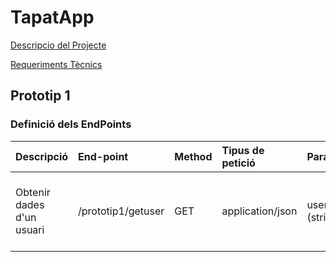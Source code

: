 # TapatApp

[Descripcio del Projecte](descTapatApp.md)

[Requeriments Tècnics](reqTecTapatApp.md)

## Prototip 1

### Definició dels EndPoints
| Descripció  | End-point     | Method     |Tipus de petició|Parametres| resposta|
| :---        |  :---        |  :---        |  :---         |  :---     |  :--- | 
| Obtenir dades d'un usuari  | /prototip1/getuser|GET | application/json   |  username (string) |  {   "email": "prova@gmail.com",   "id": 1,   "password":  "12345",   "username": "usuari1" }      |
